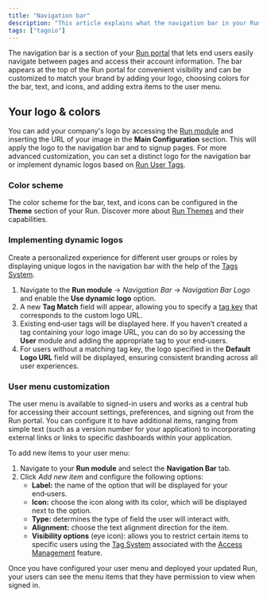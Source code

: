 ```yaml
---
title: "Navigation bar"
description: "This article explains what the navigation bar in your Run portal is, where it appears, and how to customize its logo and colors to match your brand."
tags: ["tagoio"]
---
```

The navigation bar is a section of your [Run portal](/docs/tagoio/tagorun/tagorun-mobile-app) that lets end users easily navigate between pages and access their account information. The bar appears at the top of the Run portal for convenient visibility and can be customized to match your brand by adding your logo, choosing colors for the bar, text, and icons, and adding extra items to the user menu.

<!-- Image placeholder removed for build -->

## Your logo & colors

You can add your company's logo by accessing the [Run module](/docs/tagoio/tagorun/run-module) and inserting the URL of your image in the **Main Configuration** section. This will apply the logo to the navigation bar and to signup pages. For more advanced customization, you can set a distinct logo for the navigation bar or implement dynamic logos based on [Run User Tags](/docs/tagoio/tagorun/tagorun-mobile-app).

### Color scheme

The color scheme for the bar, text, and icons can be configured in the **Theme** section of your Run. Discover more about [Run Themes](/docs/tagoio/run-theme) and their capabilities.

### Implementing dynamic logos

Create a personalized experience for different user groups or roles by displaying unique logos in the navigation bar with the help of the [Tags System](/docs/tagoio/getting-started/tags-system).

1.  Navigate to the **Run module** → *Navigation Bar* → *Navigation Bar Logo* and enable the **Use dynamic logo** option.
2.  A new **Tag Match** field will appear, allowing you to specify a [tag key](/docs/tagoio/getting-started/tags-system) that corresponds to the custom logo URL.
3.  Existing end‑user tags will be displayed here. If you haven’t created a tag containing your logo image URL, you can do so by accessing the **User** module and adding the appropriate tag to your end‑users.
4.  For users without a matching tag key, the logo specified in the **Default Logo URL** field will be displayed, ensuring consistent branding across all user experiences.

### User menu customization

The user menu is available to signed-in users and works as a central hub for accessing their account settings, preferences, and signing out from the Run portal. You can configure it to have additional items, ranging from simple text (such as a version number for your application) to incorporating external links or links to specific dashboards within your application.

To add new items to your user menu:

1.  Navigate to your **Run module** and select the **Navigation Bar** tab.
2.  Click *Add new item* and configure the following options:
    - **Label:** the name of the option that will be displayed for your end‑users.
    - **Icon:** choose the icon along with its color, which will be displayed next to the option.
    - **Type:** determines the type of field the user will interact with.
    - **Alignment:** choose the text alignment direction for the item.
    - **Visibility options** (eye icon): allows you to restrict certain items to specific users using the [Tag System](/docs/tagoio/getting-started/tags-system) associated with the [Access Management](/docs/tagoio/tagorun/access-management/) feature.

Once you have configured your user menu and deployed your updated Run, your users can see the menu items that they have permission to view when signed in.